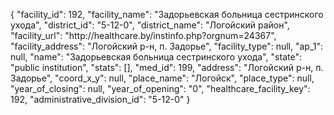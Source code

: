 {
    "facility_id": 192,
    "facility_name": "Задорьевская больница сестринского ухода",
    "district_id": "5-12-0",
    "district_name": "Логойский район",
    "facility_url": "http:\/\/healthcare.by\/instinfo.php?orgnum=24367",
    "facility_address": "Логойский р-н, п. Задорье",
    "facility_type": null,
    "ap_1": null,
    "name": "Задорьевская больница сестринского ухода",
    "state": "public institution",
    "stats": [],
    "med_id": 199,
    "address": "Логойский р-н, п. Задорье",
    "coord_x_y": null,
    "place_name": "Логойск",
    "place_type": null,
    "year_of_closing": null,
    "year_of_opening": "0",
    "healthcare_facility_key": 192,
    "administrative_division_id": "5-12-0"
}